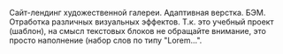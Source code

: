 Сайт-лендинг художественной галереи. Адаптивная верстка. БЭМ. Отработка различных визуальных эффектов. Т.к. это учебный проект (шаблон), на смысл текстовых блоков не обращайте внимание, это просто наполнение (набор слов по типу "Lorem...".
